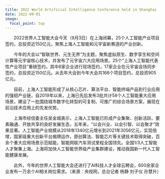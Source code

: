 ```yaml
---
title: 2022 World Artificial Intelligence Conference held in Shanghai
date: 2022-09-01
image:
  focal_point: top
---
```


　　2022世界人工智能大会今天（9月3日）在上海闭幕，25个人工智能产业项目签约，总投资近150亿元，聚焦上海人工智能和元宇宙新赛道的产业创新。

　　今年的大会以“智联世界、元生无界”为主题，聚焦虚拟原生、数字孪生和空间计算等元宇宙核心技术，并发布了元宇宙六大应用场景。25个“上海人工智能代表性产业项目”重磅签约，其中8家企业进行现场签约，17家企业在元宇宙会场同步签约，总投资近150亿元。从去年大会到今年大会共166个项目签约，总投资905亿元。

　　目前，上海人工智能形成了从核心芯片、算法平台、智能终端产品到行业应用的强韧产业链，自2019年以来，上海已先后发布3批共计58个人工智能重大应用场景，建设了一批围绕城市数字化转型的可复制、可推广的综合场景方案，展现在前沿技术应用上的先发优势。

　　上海市经信委主任吴金城表示，上海人工智能已形成产业集聚、创新活跃、要素融通、开放共享的良好发展生态，五年来，“以会兴业、以会引智、以会聚才”效果显著。人工智能产业规模从2018年1340亿元增长到2021年3056亿元，实现倍增，国家级重大创新平台揭牌运作，原创算法、智能芯片等关键技术取得突破，百余个重大应用场景示范赋能，智能网联汽车测试里程全国领先。全国1/3人工智能人才聚集上海。上海将加快人工智能世界级产业集群建设，推动我国新一代人工智能健康发展。

　　此外，今年的世界人工智能大会还进行了AI科技人才全球云聘会，600余家企业发布一万余个AI相关岗位需求。（来源：央视网，总台记者 杨静 刘子仪 孙慧升）
  
